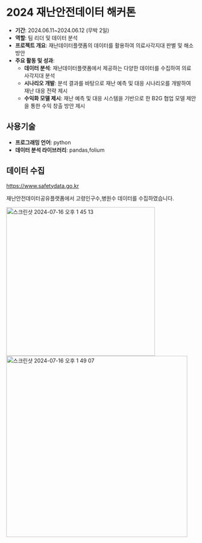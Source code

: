 # 2024 재난안전데이터 해커톤

- **기간**: 2024.06.11~2024.06.12 (무박 2일)
- **역할**: 팀 리더 및 데이터 분석
- **프로젝트 개요**: 재난데이터플랫폼의 데이터를 활용하여 의료사각지대 판별 및 해소 방안
- **주요 활동 및 성과**:
  - **데이터 분석**: 재난데이터플랫폼에서 제공하는 다양한 데이터를 수집하여 의료 사각지대 분석
  - **시나리오 개발**: 분석 결과를 바탕으로 재난 예측 및 대응 시나리오를 개발하여 재난 대응 전략 제시
  - **수익화 모델 제시**: 재난 예측 및 대응 시스템을 기반으로 한 B2G 협업 모델 제안을 통한 수익 창출 방안 제시
## 사용기술
 - **프로그래밍 언어**: python
 - **데이터 분석 라이브러리**: pandas,folium

## 데이터 수집
https://www.safetydata.go.kr

재난안전데이터공유플랫폼에서 고령인구수,병원수 데이터를 수집하였습니다.

<img width="394" alt="스크린샷 2024-07-16 오후 1 45 13" src="https://github.com/user-attachments/assets/0e8cfe2e-3e41-4c40-b2e5-755fa1edee11">

<img width="480" alt="스크린샷 2024-07-16 오후 1 49 07" src="https://github.com/user-attachments/assets/424d8cd4-22a4-431f-9894-ed1b1b2e50ea">

